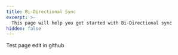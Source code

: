 ```yaml
---
title: Bi-Directional Sync
excerpt: >-
  This page will help you get started with Bi-Directional sync
hidden: false
---
```


Test page edit in github 
